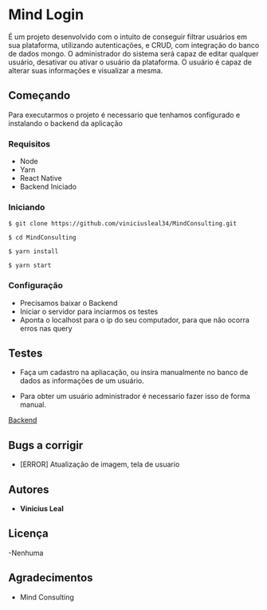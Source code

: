 # Mind Login

É um projeto desenvolvido com o intuito de conseguir filtrar usuários em sua plataforma, utilizando autenticações, e CRUD, com integração do banco de dados mongo.
O administrador do sistema será capaz de editar qualquer usuário, desativar ou ativar o usuário da plataforma.
O usuário é capaz de alterar suas informações e visualizar a mesma.
## Começando

Para executarmos o projeto é necessario que tenhamos configurado e instalando o backend da aplicação

### Requisitos

 - Node
 - Yarn
 - React Native
 - Backend Iniciado
 
### Iniciando 
```
$ git clone https://github.com/viniciusleal34/MindConsulting.git
```
```
$ cd MindConsulting
```
```
$ yarn install
```
```
$ yarn start 
```


### Configuração

- Precisamos baixar o Backend 
- Iniciar o servidor para inciarmos os testes
- Aponta o localhost para o ip do seu computador, para que não ocorra erros nas query


## Testes

- Faça um cadastro na apliacação, ou insira manualmente no banco de dados as informações de um usuário.

- Para obter um  usuário administrador é necessario fazer isso de forma manual.

[Backend](https://github.com/viniciusleal34/backend/)

## Bugs a corrigir

- [ERROR] Atualização de imagem, tela de usuario

## Autores

* **Vinicius Leal**

## Licença
 
 -Nenhuma

## Agradecimentos

* Mind Consulting
